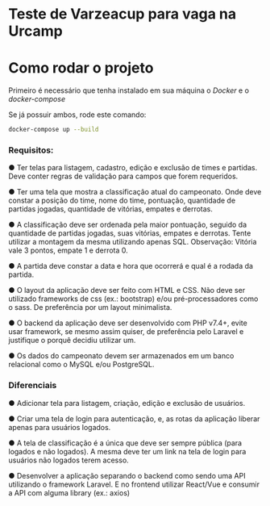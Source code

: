 # Teste de Varzeacup para vaga na Urcamp

# Como rodar o projeto
Primeiro é necessário que tenha instalado em sua máquina o *Docker* e o *docker-compose*

Se já possuir ambos, rode este comando:
```bash
docker-compose up --build
```

### Requisitos:
● Ter telas para listagem, cadastro, edição e exclusão de times e partidas. Deve conter regras de validação para campos que forem requeridos. 

● Ter uma tela que mostra a classificação atual do campeonato. Onde deve constar a posição do time, nome do time, pontuação, quantidade de partidas jogadas, quantidade de vitórias, empates e derrotas. 

● A classificação deve ser ordenada pela maior pontuação, seguido da quantidade de partidas jogadas, suas vitórias, empates e derrotas. Tente utilizar a montagem da mesma utilizando apenas SQL. Observação: Vitória vale 3 pontos, empate 1 e derrota 0. 

● A partida deve constar a data e hora que ocorrerá e qual é a rodada da partida.

● O layout da aplicação deve ser feito com HTML e CSS. Não deve ser utilizado frameworks de css (ex.: bootstrap) e/ou pré-processadores como o sass. De preferência por um layout minimalista. 

● O backend da aplicação deve ser desenvolvido com PHP v7.4+, evite usar framework, se mesmo assim quiser, de preferência pelo Laravel e justifique o porquê decidiu utilizar um. 

● Os dados do campeonato devem ser armazenados em um banco relacional como o MySQL e/ou PostgreSQL.



### Diferenciais 


● Adicionar tela para listagem, criação, edição e exclusão de usuários.

● Criar uma tela de login para autenticação, e, as rotas da aplicação liberar apenas para usuários logados. 

● A tela de classificação é a única que deve ser sempre pública (para logados e não logados). A mesma deve ter um link na tela de login para usuários não logados terem acesso. 

● Desenvolver a aplicação separando o backend como sendo uma API utilizando o framework Laravel. E no frontend utilizar React/Vue e consumir a API com alguma library (ex.: axios)



